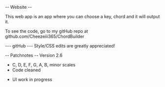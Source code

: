 -- Website --

This web app is an app where you can choose a key, chord and it will output
it. 

To see the code, go to my gitHub repo at github.com/Cheezeiii365/ChordBuilder

--- gitHub ---
Style/CSS edits are greatly appreciated!

-- Patchnotes --
 Version 2.6
+ C, D, E, F, G, A, B, minor scales
+ Code cleaned
* UI work in progress